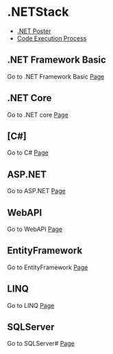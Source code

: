 # .NETStack

* [.NET Poster](http://download.microsoft.com/download/E/6/A/E6A8A715-7695-493C-8CFA-8E0C23A4BE1D/098-115952-NETFX4-Poster.pdf)
* [Code Execution Process](http://www.c-sharpcorner.com/uploadfile/8911c4/code-execution-process/)

## .NET Framework Basic
Go to .NET Framework Basic [Page](https://github.com/ramyrams/.NETStack/tree/master/.NETFrameworkBasic)

## .NET Core
Go to .NET core [Page](https://github.com/ramyrams/.NETStack/blob/master/.NET-Core/readme.md)

## [C#]
Go to C# [Page](https://github.com/ramyrams/.NETStack/tree/master/CSharp)

## ASP.NET	
Go to ASP.NET [Page](https://github.com/ramyrams/.NETStack/tree/master/ASP.NET)

## WebAPI
Go to WebAPI [Page](https://github.com/ramyrams/.NETStack/tree/master/WebAPI)

## EntityFramework	
Go to EntityFramework [Page](https://github.com/ramyrams/.NETStack/tree/master/EntityFramework)

## LINQ	
Go to LINQ [Page](https://github.com/ramyrams/.NETStack/tree/master/LINQ)

## SQLServer
Go to SQLServer# [Page](https://github.com/ramyrams/.NETStack/tree/master/SQLServer)
 


